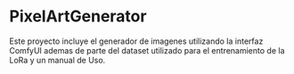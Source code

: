 # PixelArtGenerator
Este proyecto incluye el generador de imagenes utilizando la interfaz ComfyUI ademas de parte del dataset utilizado para el entrenamiento de la LoRa y un manual de Uso.